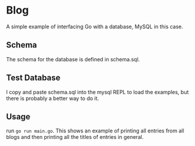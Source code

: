 # Blog

A simple example of interfacing Go with a database, MySQL in this case.

## Schema

The schema for the database is defined in schema.sql.

## Test Database

I copy and paste schema.sql into the mysql REPL to load the examples,
but there is probably a better way to do it.

## Usage

run `go run main.go`. This shows an example of printing all entries
from all blogs and then printing all the titles of entries in general.
